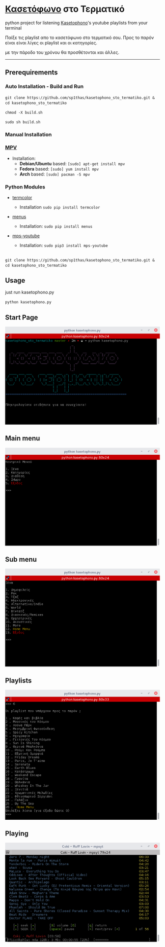 # [Κασετόφωνο](http://www.kasetophono.com) στο Τερματικό

python project for listening [Kasetophono](http://www.kasetophono.com)'s youtube playlists from your terminal

Παίξε τις playlist απο το κασετόφωνο στο τερματικό σου. Προς το παρόν είναι είναι λίγες οι playlist και οι κατηγορίες.

με την πάροδο του χρόνου θα προσθέτονται και άλλες.

---

## Prerequirements

### Auto Installation - Build and Run

`git clone https://github.com/sp1thas/kasetophono_sto_termatiko.git & cd kasetophono_sto_termatiko`

`chmod -X build.sh`

`sudo sh build.sh`

### Manual Installation

### [MPV](https://mpv.io/)

* Installation:
  * **Debian\/Ubuntu** based:
    `[sudo] apt-get install mpv`
  * **Fedora** based:
    `[sudo] yum install mpv`
  * **Arch** based:
    `[sudo] pacman -S mpv`


### Python Modules

* [termcolor](https://pypi.python.org/pypi/termcolor)

  * Installation
    `sudo pip install termcolor`


* [menus](https://pypi.python.org/pypi/Menus)

  * Installation:
    `sudo pip install menus`


* [mps-youtube](https://github.com/mps-youtube/)

  * Installation:
    `sudo pip3 install mps-youtube`


## 

`git clone https://github.com/sp1thas/kasetophono_sto_termatiko.git & cd kasetophono_sto_termatiko`

## Usage

just run kasetophono.py

`python kasetophono.py`

## Start Page

![](/assets/python-start.png)

## Main menu

![](/assets/python-main.png)

## Sub menu

![](/assets/python-submenu.png)

## Playlists

![](/assets/python-playlist.png)

## Playing

![](/assets/python-playing.png)

